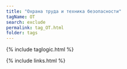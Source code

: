 ```yaml
---
title: "Охрана труда и техника безопасности"
tagName: ОТ
search: exclude
permalink: tag_ОТ.html
folder: tags
---
```

{% include taglogic.html %}

{% include links.html %}
